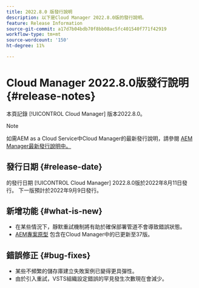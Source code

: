 ```yaml
---
title: 2022.8.0 版發行說明
description: 以下是Cloud Manager 2022.8.0版的發行說明。
feature: Release Information
source-git-commit: a17d7b04bdb70f8bb08ac5fc401540f771f42919
workflow-type: tm+mt
source-wordcount: '150'
ht-degree: 11%

---
```



# Cloud Manager 2022.8.0版發行說明 {#release-notes}

本頁記錄 [!UICONTROL Cloud Manager] 版本2022.8.0。

>[!NOTE]
>
>如需AEM as a Cloud Service中Cloud Manager的最新發行說明，請參閱 [AEM Manager最新發行說明中。](https://experienceleague.adobe.com/docs/experience-manager-cloud-service/content/implementing/using-cloud-manager/release-notes-cloud-manager/release-notes-cm-current.html)

## 發行日期 {#release-date}

的發行日期 [!UICONTROL Cloud Manager] 2022.8.0版於2022年8月11日發行。 下一版預計於2022年9月9日發行。

## 新增功能 {#what-is-new}

* 在某些情況下，靜默重試機制將有助於確保部署管道不會導致錯誤狀態。
* [AEM專案原型](https://experienceleague.adobe.com/docs/experience-manager-core-components/using/developing/archetype/overview.html) 包含在Cloud Manager中的已更新至37版。

## 錯誤修正 {#bug-fixes}

* 某些不頻繁的儲存庫建立失敗案例已變得更具彈性。
* 由於引入重試，VSTS組織設定錯誤的罕見發生次數現在會減少。
